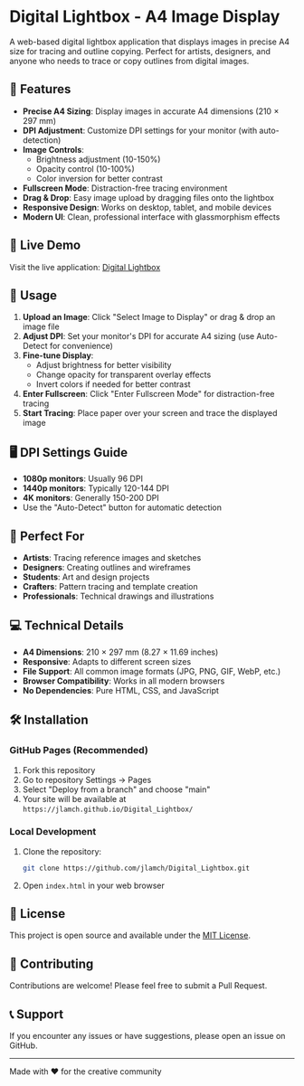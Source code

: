 # Digital Lightbox - A4 Image Display

A web-based digital lightbox application that displays images in precise A4 size for tracing and outline copying. Perfect for artists, designers, and anyone who needs to trace or copy outlines from digital images.

## 🌟 Features

- **Precise A4 Sizing**: Display images in accurate A4 dimensions (210 × 297 mm)
- **DPI Adjustment**: Customize DPI settings for your monitor (with auto-detection)
- **Image Controls**: 
  - Brightness adjustment (10-150%)
  - Opacity control (10-100%)
  - Color inversion for better contrast
- **Fullscreen Mode**: Distraction-free tracing environment
- **Drag & Drop**: Easy image upload by dragging files onto the lightbox
- **Responsive Design**: Works on desktop, tablet, and mobile devices
- **Modern UI**: Clean, professional interface with glassmorphism effects

## 🚀 Live Demo

Visit the live application: [Digital Lightbox](https://yourusername.github.io/JL-lightbox/)

## 📱 Usage

1. **Upload an Image**: Click "Select Image to Display" or drag & drop an image file
2. **Adjust DPI**: Set your monitor's DPI for accurate A4 sizing (use Auto-Detect for convenience)
3. **Fine-tune Display**: 
   - Adjust brightness for better visibility
   - Change opacity for transparent overlay effects
   - Invert colors if needed for better contrast
4. **Enter Fullscreen**: Click "Enter Fullscreen Mode" for distraction-free tracing
5. **Start Tracing**: Place paper over your screen and trace the displayed image

## 🖥️ DPI Settings Guide

- **1080p monitors**: Usually 96 DPI
- **1440p monitors**: Typically 120-144 DPI  
- **4K monitors**: Generally 150-200 DPI
- Use the "Auto-Detect" button for automatic detection

## 🎨 Perfect For

- **Artists**: Tracing reference images and sketches
- **Designers**: Creating outlines and wireframes
- **Students**: Art and design projects
- **Crafters**: Pattern tracing and template creation
- **Professionals**: Technical drawings and illustrations

## 💻 Technical Details

- **A4 Dimensions**: 210 × 297 mm (8.27 × 11.69 inches)
- **Responsive**: Adapts to different screen sizes
- **File Support**: All common image formats (JPG, PNG, GIF, WebP, etc.)
- **Browser Compatibility**: Works in all modern browsers
- **No Dependencies**: Pure HTML, CSS, and JavaScript

## 🛠️ Installation

### GitHub Pages (Recommended)
1. Fork this repository
2. Go to repository Settings → Pages
3. Select "Deploy from a branch" and choose "main"
4. Your site will be available at `https://jlamch.github.io/Digital_Lightbox/`

### Local Development
1. Clone the repository:
   ```bash
   git clone https://github.com/jlamch/Digital_Lightbox.git
   ```
2. Open `index.html` in your web browser

## 📝 License

This project is open source and available under the [MIT License](LICENSE).

## 🤝 Contributing

Contributions are welcome! Please feel free to submit a Pull Request.

## 📞 Support

If you encounter any issues or have suggestions, please open an issue on GitHub.

---

Made with ❤️ for the creative community
